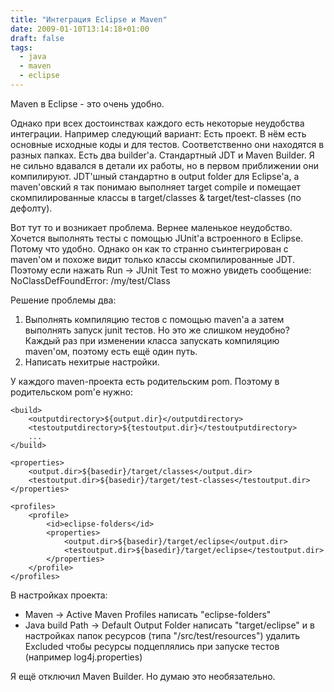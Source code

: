 ```yaml
---
title: "Интеграция Eclipse и Maven"
date: 2009-01-10T13:14:18+01:00
draft: false
tags:
  - java
  - maven
  - eclipse
---
```

Maven в Eclipse - это очень удобно.

Однако при всех достоинствах каждого есть некоторые неудобства интеграции. Например следующий вариант:
Есть проект. В нём есть основные исходные коды и для тестов. Соответственно они находятся в разных папках. Есть два builder'а. Стандартный JDT и Maven Builder. Я не сильно вдавался в детали их работы, но в первом приближении они компилируют. JDT'шный стандартно в output folder для Eclipse'a, а maven'овский я так понимаю выполняет target compile и помещает скомпилированные классы в target/classes & target/test-classes (по дефолту).

Вот тут то и возникает проблема. Вернее маленькое неудобство. Хочется выполнять тесты с помощью JUnit'a встроенного в Eclipse. Потому что удобно. Однако он как то странно съинтегрирован с maven'ом и похоже видит только классы скомпилированные JDT. Поэтому если нажать Run -> JUnit Test то можно увидеть сообщение: NoClassDefFoundError: /my/test/Class

Решение проблемы два:

  1. Выполнять компиляцию тестов с помощью maven'а а затем выполнять запуск junit тестов. Но это же слишком неудобно? Каждый раз при изменении класса запускать компиляцию maven'ом, поэтому есть ещё один путь.
  2. Написать нехитрые настройки.
  
У каждого maven-проекта есть родительским pom. Поэтому в родительском pom'е нужно:
  
	<build>  
	    <outputdirectory>${output.dir}</outputdirectory>  
	    <testoutputdirectory>${testoutput.dir}</testoutputdirectory>  
	    ...  
	</build>  
	  
	<properties>  
	    <output.dir>${basedir}/target/classes</output.dir>  
	    <testoutput.dir>${basedir}/target/test-classes</testoutput.dir>  
	</properties>  
	   
	<profiles>  
	    <profile>  
	        <id>eclipse-folders</id>  
	        <properties>  
	            <output.dir>${basedir}/target/eclipse</output.dir>  
	            <testoutput.dir>${basedir}/target/eclipse</testoutput.dir>  
	        </properties>  
	    </profile>  
	</profiles>

В настройках проекта:

  * Maven -> Active Maven Profiles написать "eclipse-folders"
  * Java build Path -> Default Output Folder написать "target/eclipse" и в настройках папок ресурсов (типа "/src/test/resources") удалить Excluded чтобы ресурсы подцеплялись при запуске тестов (например log4j.properties)
  
Я ещё отключил Maven Builder. Но думаю это необязательно.